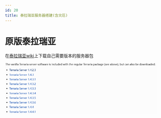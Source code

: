 ```yaml
---
id: 20
title: 泰拉瑞亚服务器搭建(含灾厄)
---
```

# 原版泰拉瑞亚

在[泰拉瑞亚wiki](https://terraria.fandom.com/wiki/Server#Downloads)上下载自己需要版本的服务器包

![Alt text](assets/TerrariaServer/image.png)
